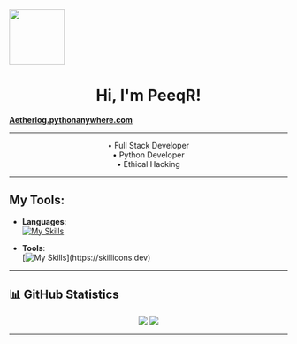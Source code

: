 <img align="center" src="https://media.giphy.com/media/hvRJCLFzcasrR4ia7z/giphy.gif" width="100"/>
<h1 align="center">Hi, I'm PeeqR! </h1> 

**[Aetherlog.pythonanywhere.com](https://aetherlog.pythonanywhere.com/)**



---


<p align="center">
  •  Full Stack Developer <br>
  •  Python Developer <br>
  •  Ethical Hacking   
</p>

---

## **My Tools**:

- **Languages**:\
[![My Skills](https://skillicons.dev/icons?i=js,html,css,cpp,py,rust)](https://skillicons.dev)

- **Tools**:\
[![My Skills](https://skillicons.dev/icons?i=discord,vscode,windows,)](https://skillicons.dev)

---

## 📊 **GitHub Statistics**
<p align="center">
  <img src="https://github-readme-stats.vercel.app/api?username=Aetherlog&show_icons=true&theme=tokyonight" />
  <img src="https://github-readme-stats.vercel.app/api/top-langs/?username=Aetherlog&layout=compact&theme=tokyonight" />
</p>

---

